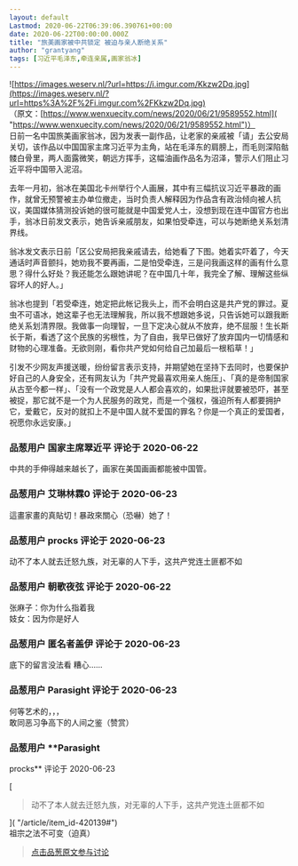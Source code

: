 ```yaml
---
layout: default
Lastmod: 2020-06-22T06:39:06.390761+00:00
date: 2020-06-22T00:00:00.000Z
title: "旅美画家被中共锁定 被迫与亲人断绝关系"
author: "grantyang"
tags: [习近平毛泽东,牵连亲属,画家翁冰]
---
```


![https://images.weserv.nl/?url=https://i.imgur.com/Kkzw2Dq.jpg](https://images.weserv.nl/?url=https%3A%2F%2Fi.imgur.com%2FKkzw2Dq.jpg)  
（原文：[https://www.wenxuecity.com/news/2020/06/21/9589552.html]( "https://www.wenxuecity.com/news/2020/06/21/9589552.html")）  
日前一名中国旅美画家翁冰，因为发表一副作品，让老家的亲戚被「请」去公安局关切，该作品以中国国家主席习近平为主角，站在毛泽东的肩膀上，而毛则深陷骷髅白骨里，两人面露微笑，朝远方挥手，这幅油画作品名为沼泽，警示人们阻止习近平将中国带入泥沼。  
  
去年一月初，翁冰在美国北卡州举行个人画展，其中有三幅抗议习近平暴政的画作，就曾无预警被主办单位撤走，当时负责人解释因为作品含有政治倾向被人抗议，美国媒体猜测投诉她的很可能就是中国爱党人士，没想到现在连中国官方也出手，翁冰日前发文表示，她告诉亲戚朋友，如果怕受牵连，可以与她断绝关系划清界线。  
  
翁冰发文表示日前「区公安局把我亲戚请去，给她看了下图。她着实吓着了，今天通话时声音颤抖，她劝我不要再画，二是怕受牵连，三是问我画这样的画有什么意思？得什么好处？我还能怎么跟她讲呢？在中国几十年，我完全了解、理解这些纵容坏人的好人。」  
  
翁冰也提到「若受牵连，她定把此帐记我头上，而不会明白这是共产党的罪过。夏虫不可语冰，她这辈子也无法理解我，所以我不想跟她多说，只告诉她可以跟我断绝关系划清界限。我做事一向理智，一旦下定决心就从不放弃，绝不屈服！生长斯长于斯，看透了这个民族的劣根性，为了自由，我早已做好了放弃国内一切情感和财物的心理准备。无欲则刚，看你共产党如何给自己加最后一根稻草！」  
  
引发不少网友声援送暖，纷纷留言表示支持，并期望她在坚持下去同时，也要保护好自己的人身安全，还有网友认为「共产党最喜欢用亲人施压」、「真的是帝制国家从古至今都一样」、「没有一个政党是人人都会喜欢的，如果批评就要被恐吓，甚至被捉，那它就不是一个为人民服务的政党，而是一个强权，强迫所有人都要拥护它，爱戴它，反对的就扣上不是中国人就不爱国的罪名？你是一个真正的爱国者，祝愿你永远安康。」

            
### 品葱用户 **国家主席翠近平** 评论于 2020-06-22
        
中共的手伸得越来越长了，画家在美国画画都能被中国管。
        


            
### 品葱用户 **艾琳林霖0** 评论于 2020-06-23
        
這畫家畫的真貼切！暴政來關心（恐嚇）她了！
        


            
### 品葱用户 **procks** 评论于 2020-06-23
        
动不了本人就去迁怒九族，对无辜的人下手，这共产党连土匪都不如
        


            
### 品葱用户 **朝歌夜弦** 评论于 2020-06-22
        
张麻子：你为什么指着我  
妓女：因为你是好人
        


            
### 品葱用户 **匿名者盖伊** 评论于 2020-06-23
        
底下的留言没法看 糟心......
        


            
### 品葱用户 **Parasight** 评论于 2020-06-23
        
何等艺术的，，，  
敢同恶习争高下的人间之鉴（赞赏）
        


            
### 品葱用户 **Parasight 
procks** 评论于 2020-06-23
        
[

> 动不了本人就去迁怒九族，对无辜的人下手，这共产党连土匪都不如

]( "/article/item_id-420139#")  
祖宗之法不可变（迫真）
        






> [点击品葱原文参与讨论](https://pincong.rocks/article/20702)

